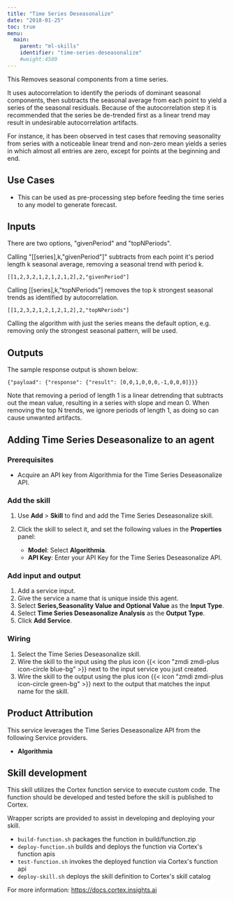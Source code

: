 ```yaml
---
title: "Time Series Deseasonalize"
date: "2018-01-25"
toc: true
menu:
  main:
    parent: "ml-skills"
    identifier: "time-series-deseasonalize"
    #weight:4580
---
```


This Removes seasonal components from a time series.

It uses autocorrelation to identify the periods of dominant seasonal components, then subtracts the seasonal average from each point to yield a series of the seasonal residuals.
Because of the autocorrelation step it is recommended that the series be de-trended first as a linear trend may result in undesirable autocorrelation artifacts.

For instance, it has been observed in test cases that removing seasonality from series with a noticeable linear trend and non-zero mean yields a series in which almost all entries are zero, except for points at the beginning and end.

## Use Cases
- This can be used as pre-processing step before feeding the time series to any model to generate forecast.

## Inputs
There are two options, "givenPeriod" and "topNPeriods".

Calling "[[series],k,"givenPeriod"]" subtracts from each point it's period length k seasonal average, removing a seasonal trend with period k.
```
[[1,2,3,2,1,2,1,2,1,2],2,"givenPeriod"]
```

Calling [[series],k,"topNPeriods"] removes the top k strongest seasonal trends as identified by autocorrelation.
```
[[1,2,3,2,1,2,1,2,1,2],2,"topNPeriods"]
```
Calling the algorithm with just the series means the default option, e.g. removing only the strongest seasonal pattern, will be used.


## Outputs
The sample response output is shown below:

```
{"payload": {"response": {"result": [0,0,1,0,0,0,-1,0,0,0]}}}
```

Note that removing a period of length 1 is a linear detrending that subtracts out the mean value, resulting in a series with slope and mean 0.
When removing the top N trends, we ignore periods of length 1, as doing so can cause unwanted artifacts.


## Adding Time Series Deseasonalize to an agent
### Prerequisites
* Acquire an API key from Algorithmia for the Time Series Deseasonalize API.

### Add the skill
1. Use **Add** > **Skill** to find and add the Time Series Deseasonalize skill.
1. Click the skill to select it, and set the following values in the **Properties** panel:

    * **Model**: Select **Algorithmia**.
    * **API Key**: Enter your API Key for the Time Series Deseasonalize API.

### Add input and output
1. Add a service input.
1. Give the service a name that is unique inside this agent.
1. Select **Series,Seasonality Value and Optional Value** as the **Input Type**.
1. Select **Time Series Deseasonalize Analysis** as the **Output Type**.
1. Click **Add Service**.

### Wiring
1. Select the Time Series Deseasonalize skill.
2. Wire the skill to the input using the plus icon {{< icon "zmdi zmdi-plus icon-circle blue-bg" >}} next to the input service you just created.
3. Wire the skill to the output using the plus icon {{< icon "zmdi zmdi-plus icon-circle green-bg" >}} next to the output that matches the input name for the skill.

## Product Attribution
This service leverages the Time Series Deseasonalize API from the following Service providers.
* **Algorithmia**

## Skill development
This skill utilizes the Cortex function service to execute custom code.
The function should be developed and tested before the skill is published to Cortex.
  
Wrapper scripts are provided to assist in developing and deploying your skill.
* `build-function.sh` packages the function in build/function.zip
* `deploy-function.sh` builds and deploys the function via Cortex's function apis
* `test-function.sh` invokes the deployed function via Cortex's function api
* `deploy-skill.sh` deploys the skill definition to Cortex's skill catalog

For more information: https://docs.cortex.insights.ai
